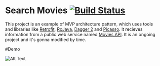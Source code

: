 # Search Movies [![Build Status](https://travis-ci.org/abbas-oveissi/SearchMovies.svg?branch=master)](https://travis-ci.org/abbas-oveissi/SearchMovies)
This project is an example of MVP architecture pattern, which uses tools and libraries like [Retrofit](http://square.github.io/retrofit/), [RxJava](http://reactivex.io/), [Dagger 2](https://google.github.io/dagger/) and [Picasso](http://square.github.io/picasso/). It recieves information from a public web service named [Movies API](http://www.moviesapi.ir/). It is an ongoing project and it's gonna modified by time.

#Demo

![Alt Text](http://oveissi.ir/githubAssets/searchmovies.gif)
